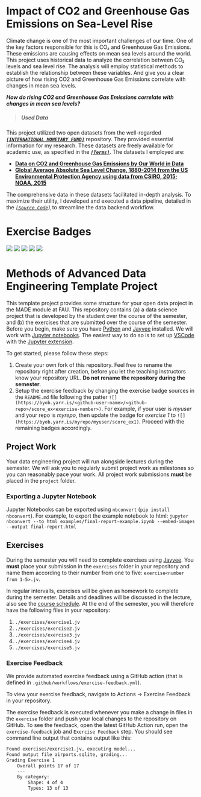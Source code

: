 # Impact of CO2 and Greenhouse Gas Emissions on Sea-Level Rise
Climate change is one of the most important challenges of our time. One of the key factors responsible for this is CO₂ and Greenhouse Gas Emissions. These emissions are causing effects on mean sea levels around the world. This project uses historical data to analyze the correlation between CO₂ levels and sea level rise. The analysis will employ statistical methods to establish the relationship between these variables. And give you a clear picture of how rising CO2 and Greenhouse Gas Emissions correlate with changes in mean sea levels. 

***How do rising CO2 and Greenhouse Gas Emissions correlate with changes in mean sea levels?***


> ##### Used Data

This project utilized two open datasets from the well-regarded ***[`[INTERNATIONAL MONETARY FUND]`](https://www.imf.org)*** repository. They provided essential information for my research. These datasets are freely available for academic use, as specified in the ***[`[Terms]`](https://www.imf.org/external/terms.htm)***. The datasets I employed are:

- **[Data on CO2 and Greenhouse Gas Emissions by Our World in Data](https://climatedata.imf.org/datasets/9c3764c0efcc4c71934ab3988f219e0e/explore)**
- **[Global Average Absolute Sea Level Change, 1880-2014 from the US Environmental Protection
Agency using data from CSIRO, 2015; NOAA, 2015](https://climatedata.imf.org/datasets/b84a7e25159b4c65ba62d3f82c605855/explore)**

The comprehensive data in these datasets facilitated in-depth analysis. To maximize their utility, I developed and executed a data pipeline, detailed in the *[`[Source Code]`](https://github.com/FarjanaShashi/shashi_MADE/blob/main/project/pipeline.py)* to streamline the data backend workflow.


# Exercise Badges

![](https://byob.yarr.is/FarjanaShashi/shashi_MADE/score_ex1) ![](https://byob.yarr.is/FarjanaShashi/shashi_MADE/score_ex2) ![](https://byob.yarr.is/FarjanaShashi/shashi_MADE/score_ex3) ![](https://byob.yarr.is/FarjanaShashi/shashi_MADE/score_ex4) ![](https://byob.yarr.is/FarjanaShashi/shashi_MADE/score_ex5)

# Methods of Advanced Data Engineering Template Project

This template project provides some structure for your open data project in the MADE module at FAU.
This repository contains (a) a data science project that is developed by the student over the course of the semester, and (b) the exercises that are submitted over the course of the semester.
Before you begin, make sure you have [Python](https://www.python.org/) and [Jayvee](https://github.com/jvalue/jayvee) installed. We will work with [Jupyter notebooks](https://jupyter.org/). The easiest way to do so is to set up [VSCode](https://code.visualstudio.com/) with the [Jupyter extension](https://marketplace.visualstudio.com/items?itemName=ms-toolsai.jupyter).

To get started, please follow these steps:
1. Create your own fork of this repository. Feel free to rename the repository right after creation, before you let the teaching instructors know your repository URL. **Do not rename the repository during the semester**.
2. Setup the exercise feedback by changing the exercise badge sources in the `README.md` file following the patter `![](https://byob.yarr.is/<github-user-name>/<github-repo>/score_ex<exercise-number>)`. 
For example, if your user is _myuser_ and your repo is _myrepo_, then update the badge for _exercise 1_ to `![](https://byob.yarr.is/myrepo/myuser/score_ex1)`. Proceed with the remaining badges accordingly.


## Project Work
Your data engineering project will run alongside lectures during the semester. We will ask you to regularly submit project work as milestones so you can reasonably pace your work. All project work submissions **must** be placed in the `project` folder.

### Exporting a Jupyter Notebook
Jupyter Notebooks can be exported using `nbconvert` (`pip install nbconvert`). For example, to export the example notebook to html: `jupyter nbconvert --to html examples/final-report-example.ipynb --embed-images --output final-report.html`


## Exercises
During the semester you will need to complete exercises using [Jayvee](https://github.com/jvalue/jayvee). You **must** place your submission in the `exercises` folder in your repository and name them according to their number from one to five: `exercise<number from 1-5>.jv`.

In regular intervalls, exercises will be given as homework to complete during the semester. Details and deadlines will be discussed in the lecture, also see the [course schedule](https://made.uni1.de/). At the end of the semester, you will therefore have the following files in your repository:

1. `./exercises/exercise1.jv`
2. `./exercises/exercise2.jv`
3. `./exercises/exercise3.jv`
4. `./exercises/exercise4.jv`
5. `./exercises/exercise5.jv`

### Exercise Feedback
We provide automated exercise feedback using a GitHub action (that is defined in `.github/workflows/exercise-feedback.yml`). 

To view your exercise feedback, navigate to Actions -> Exercise Feedback in your repository.

The exercise feedback is executed whenever you make a change in files in the `exercise` folder and push your local changes to the repository on GitHub. To see the feedback, open the latest GitHub Action run, open the `exercise-feedback` job and `Exercise Feedback` step. You should see command line output that contains output like this:

```sh
Found exercises/exercise1.jv, executing model...
Found output file airports.sqlite, grading...
Grading Exercise 1
	Overall points 17 of 17
	---
	By category:
		Shape: 4 of 4
		Types: 13 of 13
```
